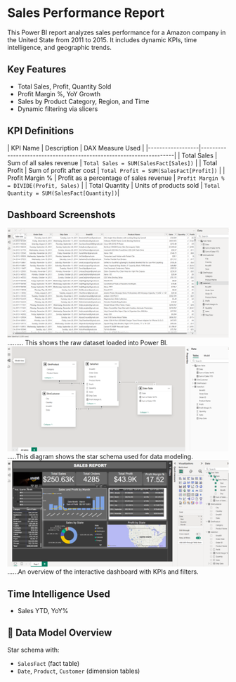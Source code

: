 #  Sales Performance Report

This Power BI report analyzes sales performance for a Amazon company in the United State from 2011 to 2015. It includes dynamic KPIs, time intelligence, and geographic trends.

##  Key Features

- Total Sales, Profit, Quantity Sold
- Profit Margin %, YoY Growth
- Sales by Product Category, Region, and Time
- Dynamic filtering via slicers


##  KPI Definitions

| KPI Name         | Description                                  | DAX Measure Used     |
|------------------|--------------------------------------------------------------------|
| Total Sales      | Sum of all sales revenue                     | `Total Sales = SUM(SalesFact[Sales])`     |
| Total Profit     | Sum of profit after cost                     | `Total Profit = SUM(SalesFact[Profit])`   |
| Profit Margin %  | Profit as a percentage of sales revenue      | `Profit Margin % = DIVIDE(Profit, Sales)` |
| Total Quantity   | Units of products sold                       | `Total Quantity = SUM(SalesFact[Quantity])`|





## Dashboard Screenshots

![Table view](images/Table_view.png)  ......... This shows the raw dataset loaded into Power BI.
![Modelling view](images/Modelling_view.png).....This diagram shows the star schema used for data modeling.
![Report view](images/Report_view.png)......An overview of the interactive dashboard with KPIs and filters.


##  Time Intelligence Used

- Sales YTD, YoY% 

## 📐 Data Model Overview

Star schema with:
- `SalesFact` (fact table)
- `Date`, `Product`, `Customer` (dimension tables)
